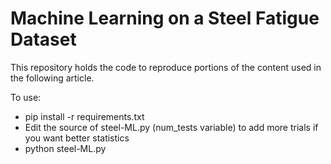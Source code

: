 # Machine Learning on a Steel Fatigue Dataset

This repository holds the code to reproduce portions of the content used in the following article.

To use:
* pip install -r requirements.txt
* Edit the source of steel-ML.py (num_tests variable) to add more trials if you want better statistics
* python steel-ML.py

